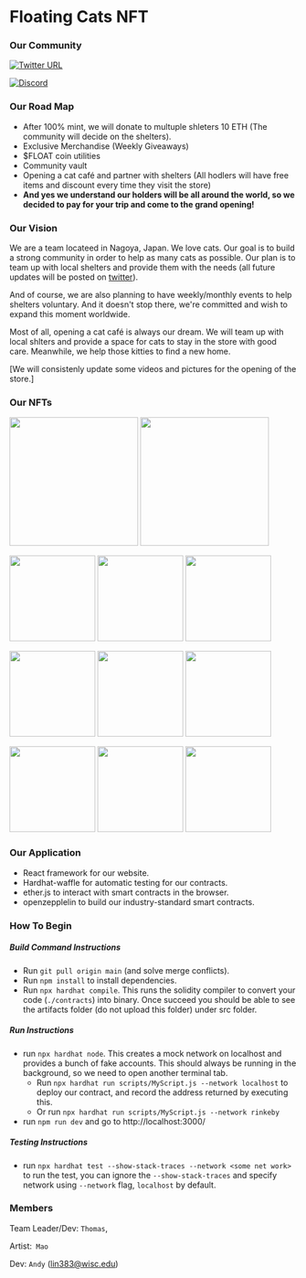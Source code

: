 # Floating Cats NFT

### Our Community

[![Twitter URL](https://img.shields.io/twitter/url/https/twitter.com/FloatingCatsNFT.svg?style=social&label=Follow%20%40FloatingCatsNFT)](https://twitter.com/FloatingCatsNFT)

[![Discord](https://discord.com/api/guilds/936119402699567154/widget.png?style=banner4)](https://discord.gg/QND4K6YA)

### Our Road Map

- After 100% mint, we will donate to multuple shleters 10 ETH (The community will decide on the shelters).
- Exclusive Merchandise (Weekly Giveaways)
- $FLOAT coin utilities
- Community vault
- Opening a cat café and partner with shelters (All hodlers will have free items and discount every time they visit the store)
- **And yes we understand our holders will be all around the world, so we decided to pay for your trip and come to the grand opening!**

### Our Vision

We are a team locateed in Nagoya, Japan. We love cats. Our goal is to build a strong community in order to help as many cats as possible. Our plan is to team up with local shelters and provide them with the needs (all future updates will be posted on [twitter](https://twitter.com/FloatingCatsNFT)).

And of course, we are also planning to have weekly/monthly events to help shelters voluntary. And it doesn't stop there, we're committed and wish to expand this moment worldwide.

Most of all, opening a cat café is always our dream. We will team up with local shlters and provide a space for cats to stay in the store with good care. Meanwhile, we help those kitties to find a new home.

[We will consistenly update some videos and pictures for the opening of the store.]

### Our NFTs

<img src="https://user-images.githubusercontent.com/61571167/151490692-cb708f30-26cf-46d7-89e0-ee24d90b77cb.mp4" width="225" /> <img src="https://user-images.githubusercontent.com/61571167/151490708-090993da-3baa-42b4-8fc9-14f30472ff1d.mp4" width="225" />

<img src="https://user-images.githubusercontent.com/61571167/151492442-3559c69e-b8b7-4868-9183-3ebfff861129.JPEG" width="150" /> <img src="https://user-images.githubusercontent.com/61571167/151492462-958626ea-d688-4c26-9c7d-56f5384872dd.JPEG" width="150" /> <img src="https://user-images.githubusercontent.com/61571167/151492475-a31ebed1-b909-4e49-996a-95f5ca2a9e2b.JPG" width="150" />

<img src="https://user-images.githubusercontent.com/61571167/151492504-c31a6267-4df0-4e56-b700-403776635171.JPEG" width="150" /> <img src="https://user-images.githubusercontent.com/61571167/151492524-e2d13cad-1e77-4511-a0b4-9a01d65c37e2.jpg" width="150" /> <img src="https://user-images.githubusercontent.com/61571167/151492533-cebde53d-3f68-489b-aa55-a35b4331cd24.jpg" width="150" />

<img src="https://user-images.githubusercontent.com/61571167/151492539-07ff5b9e-3705-4c9c-916f-e29c7bbcbe2d.jpg" width="150" /> <img src="https://user-images.githubusercontent.com/61571167/151492547-7de80c49-0e00-45e6-9dc1-e986315033a6.jpg" width="150" /> <img src="https://user-images.githubusercontent.com/61571167/151492552-406736a2-0458-4521-90f9-7c81e273e4df.jpeg" width="150" />

### Our Application

- React framework for our website.
- Hardhat-waffle for automatic testing for our contracts.
- ether.js to interact with smart contracts in the browser.
- openzepplelin to build our industry-standard smart contracts.

### How To Begin

##### Build Command Instructions

- Run `git pull origin main` (and solve merge conflicts).
- Run `npm install` to install dependencies.
- Run `npx hardhat compile`. This runs the solidity compiler to convert your code (`./contracts`) into binary. Once succeed you should be able to see the artifacts folder (do not upload this folder) under src folder.

##### Run Instructions

- run `npx hardhat node`. This creates a mock network on localhost and provides a bunch of fake accounts. This should always be running in the background, so we need to open another terminal tab.
  - Run `npx hardhat run scripts/MyScript.js --network localhost` to deploy our contract, and record the address returned by executing this.
  - Or run `npx hardhat run scripts/MyScript.js --network rinkeby`
- run `npm run dev` and go to http://localhost:3000/

##### Testing Instructions

- run `npx hardhat test --show-stack-traces --network <some net work>` to run the test, you can ignore the `--show-stack-traces` and specify network using `--network` flag, `localhost` by default.
  <!-- - run `npx hardhat accounts` to execute hardhat.config.js to print a list of addresses. -->
  <!-- - run `npx hardhat balance --account <0x... address>` to execute hardhat.config.js to print the account balance. -->

### Members

Team Leader/Dev: `Thomas`,

Artist:` Mao`

Dev: `Andy` (lin383@wisc.edu)
